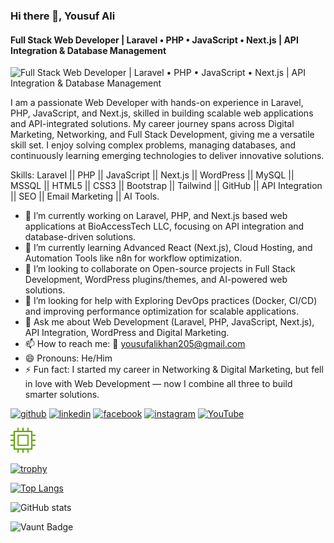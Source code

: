 ### Hi there 👋, Yousuf Ali
#### Full Stack Web Developer | Laravel • PHP • JavaScript • Next.js | API Integration & Database Management
![Full Stack Web Developer | Laravel • PHP • JavaScript • Next.js | API Integration & Database Management](https://scontent.fdac189-1.fna.fbcdn.net/v/t39.30808-6/474944915_1008480737983352_3585600570520351899_n.jpg?_nc_cat=110&ccb=1-7&_nc_sid=cc71e4&_nc_ohc=11KQanAxRM4Q7kNvwEXlOMS&_nc_oc=AdmrUBxVXmf6HsgAg_xA0rM0_3lnkVF_mjoirEbuVHRCR184_NCKW5TEhWadjYsCNbg&_nc_zt=23&_nc_ht=scontent.fdac189-1.fna&_nc_gid=cZL7cSL1uvMhComajeOZxg&oh=00_AfY3xM4C7qk9pujOtDu-prrHLfblks-u57DuAlSkoJ9fmg&oe=68D24942)

I am a passionate Web Developer with hands-on experience in Laravel, PHP, JavaScript, and Next.js, skilled in building scalable web applications and API-integrated solutions. My career journey spans across Digital Marketing, Networking, and Full Stack Development, giving me a versatile skill set. I enjoy solving complex problems, managing databases, and continuously learning emerging technologies to deliver innovative solutions.

Skills: Laravel || PHP || JavaScript || Next.js || WordPress || MySQL || MSSQL || HTML5 || CSS3 || Bootstrap || Tailwind || GitHub || API Integration || SEO || Email Marketing || AI Tools.

- 🔭 I’m currently working on Laravel, PHP, and Next.js based web applications at BioAccessTech LLC, focusing on API integration and database-driven solutions. 
- 🌱 I’m currently learning Advanced React (Next.js), Cloud Hosting, and Automation Tools like n8n for workflow optimization. 
- 👯 I’m looking to collaborate on Open-source projects in Full Stack Development, WordPress plugins/themes, and AI-powered web solutions. 
- 🤔 I’m looking for help with Exploring DevOps practices (Docker, CI/CD) and improving performance optimization for scalable applications. 
- 💬 Ask me about Web Development (Laravel, PHP, JavaScript, Next.js), API Integration, WordPress and Digital Marketing. 
- 📫 How to reach me: 📧 yousufalikhan205@gmail.com 
- 😄 Pronouns: He/Him 
- ⚡ Fun fact: I started my career in Networking & Digital Marketing, but fell in love with Web Development — now I combine all three to build smarter solutions. 


[<img src='https://cdn.jsdelivr.net/npm/simple-icons@3.0.1/icons/github.svg' alt='github' height='40'>](https://github.com/yousufali8180)  [<img src='https://cdn.jsdelivr.net/npm/simple-icons@3.0.1/icons/linkedin.svg' alt='linkedin' height='40'>](https://www.linkedin.com/in/mdyousufali205//)  [<img src='https://cdn.jsdelivr.net/npm/simple-icons@3.0.1/icons/facebook.svg' alt='facebook' height='40'>](https://www.facebook.com/yousufali205)  [<img src='https://cdn.jsdelivr.net/npm/simple-icons@3.0.1/icons/instagram.svg' alt='instagram' height='40'>](https://www.instagram.com/md_yousufali2001//)  [<img src='https://cdn.jsdelivr.net/npm/simple-icons@3.0.1/icons/youtube.svg' alt='YouTube' height='40'>](https://www.youtube.com/channel/@BdCoder)  

<a href='https://docs.github.com/en/developers'><img src='https://raw.githubusercontent.com/acervenky/animated-github-badges/master/assets/devbadge.gif' width='40' height='40'></a> 

[![trophy](https://github-profile-trophy.vercel.app/?username=yousufali8180)](https://github.com/ryo-ma/github-profile-trophy)

[![Top Langs](https://github-readme-stats.vercel.app/api/top-langs/?username=yousufali8180)](https://github.com/anuraghazra/github-readme-stats)

![GitHub stats](https://github-readme-stats.vercel.app/api?username=yousufali8180&show_icons=true&count_private=true)  

![Vaunt Badge](https://api.vaunt.dev/v1/github/entities/yousufali8180/contributions?format=svg&private=true)  

